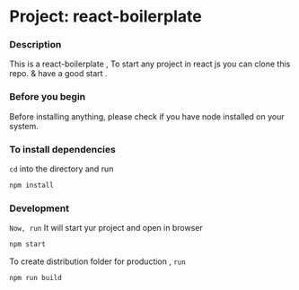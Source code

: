 Project: react-boilerplate
===========

### Description
This is a react-boilerplate , To start any project in react js you can clone this repo. & have a good start .

### Before you begin
Before installing anything, please check if you have node  installed on your system.

### To install dependencies

`cd` into the directory and run


```ruby
npm install
```

### Development

`Now, run`  It will start yur project and open in browser
```ruby
npm start 
```


To create distribution folder for production , `run`
```ruby
npm run build
```
  

